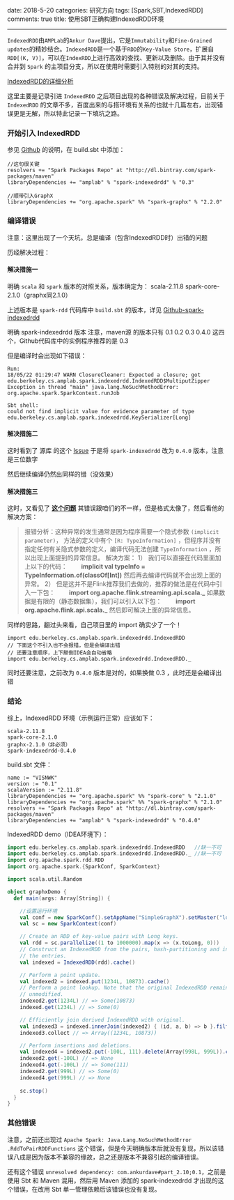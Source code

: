 ﻿date: 2018-5-20
categories: 研究方向
tags: [Spark,SBT,IndexedRDD]
comments: true
title: 使用SBT正确构建IndexedRDD环境

---

`IndexedRDD`由`AMPLab`的`Ankur Dave`提出，它是`Immutability`和`Fine-Grained updates`的精妙结合。`IndexedRDD`是一个基于`RDD`的`Key-Value Store`，扩展自`RDD[(K, V)]`，可以在`IndexRDD`上进行高效的查找、更新以及删除。由于其并没有合并到 `Spark` 的主项目分支，所以在使用时需要引入特别的对其的支持。

[IndexedRDD的详细分析](https://blog.csdn.net/zcf1002797280/article/details/49657757)

这里主要是记录引进 `IndexedRDD` 之后项目出现的各种错误及解决过程，目前关于 `IndexedRDD` 的文章不多，百度出来的与搭环境有关系的也就十几篇左右，出现错误更是无解，所以特此记录一下填坑之路。

### 开始引入 IndexedRDD 

参见 [Github](https://github.com/amplab/spark-indexedrdd) 的说明，在 build.sbt 中添加：

```
//这句很关键
resolvers += "Spark Packages Repo" at "http://dl.bintray.com/spark-packages/maven"
libraryDependencies += "amplab" % "spark-indexedrdd" % "0.3"

//顺带引入GraphX
libraryDependencies += "org.apache.spark" %% "spark-graphx" % "2.2.0"
```

### 编译错误

注意：这里出现了一个天坑，总是编译（包含IndexedRDD时）出错的问题

历经解决过程：

#### 解决措施一

明确 `scala` 和 `spark` 版本的对照关系，版本确定为：
scala-2.11.8 
spark-core-2.1.0（graphx同2.1.0） 

上述版本是 `spark-rdd` 代码库中 `build.sbt` 的版本，详见 [Github-spark-indexedrdd](https://github.com/amplab/spark-indexedrdd/blob/master/build.sbt)

明确 spark-indexedrdd 版本
注意，maven源 的版本只有 0.1 0.2 0.3 0.4.0 这四个，Github代码库中的实例程序推荐的是 0.3

但是编译时会出现如下错误：

```
Run:
18/05/22 01:29:47 WARN ClosureCleaner: Expected a closure; got edu.berkeley.cs.amplab.spark.indexedrdd.IndexedRDD$MultiputZipper
Exception in thread "main" java.lang.NoSuchMethodError: org.apache.spark.SparkContext.runJob

Sbt shell:
could not find implicit value for evidence parameter of type edu.berkeley.cs.amplab.spark.indexedrdd.KeySerializer[Long]
```

#### 解决措施二

这时看到了 源库 的这个 [Issue](https://github.com/amplab/spark-indexedrdd/issues/31)
于是将 `spark-indexedrdd` 改为 `0.4.0` 版本，注意是三位数字

然后继续编译仍然出同样的错（没效果）

#### 解决措施三

这时，又看见了 [**这个问题**](https://blog.csdn.net/feng12345zi/article/details/79754730) 其错误跟咱们的不一样，但是格式太像了，然后看他的解决方案：

>报错分析：这种异常的发生通常是因为程序需要一个隐式参数 `(implicit parameter)`，
方法的定义中有个 `[R: TypeInformation]` ，但程序并没有指定任何有关隐式参数的定义，编译代码无法创建 `TypeInformation` ，所以出现上面提到的异常信息。
解决方案：
1） 我们可以直接在代码里面加上以下的代码：
&emsp;&emsp;**implicit val typeInfo = TypeInformation.of(classOf[Int])**
然后再去编译代码就不会出现上面的异常。
2） 但是这并不是Flink推荐我们去做的，推荐的做法是在代码中引入一下包：
&emsp;&emsp;**import org.apache.flink.streaming.api.scala.\_**
如果数据是有限的（静态数据集），我们可以引入以下包：
&emsp;&emsp;**import org.apache.flink.api.scala.\_**
然后即可解决上面的异常信息。

同样的思路，翻过头来看，自己项目里的 import 确实少了一个！

```
import edu.berkeley.cs.amplab.spark.indexedrdd.IndexedRDD
// 下面这个不引入也不会报错，但是会编译出错
// 还要注意顺序，上下颠倒IDEA会自动省略
import edu.berkeley.cs.amplab.spark.indexedrdd.IndexedRDD._
```

同时还要注意，之前改为 `0.4.0` 版本是对的，如果换做 0.3 ，此时还是会编译出错

### 结论

综上，IndexedRDD 环境（示例运行正常）应该如下：

    scala-2.11.8 
    spark-core-2.1.0
    graphx-2.1.0（非必须）
    spark-indexedrdd-0.4.0

build.sbt 文件：

```
name := "VISNWK"
version := "0.1"
scalaVersion := "2.11.8"
libraryDependencies += "org.apache.spark" %% "spark-core" % "2.1.0"
libraryDependencies += "org.apache.spark" %% "spark-graphx" % "2.1.0"
resolvers += "Spark Packages Repo" at "http://dl.bintray.com/spark-packages/maven"
libraryDependencies += "amplab" % "spark-indexedrdd" % "0.4.0"
```

IndexedRDD demo（IDEA环境下）：

```scala
import edu.berkeley.cs.amplab.spark.indexedrdd.IndexedRDD   //缺一不可
import edu.berkeley.cs.amplab.spark.indexedrdd.IndexedRDD._ //缺一不可
import org.apache.spark.rdd.RDD
import org.apache.spark.{SparkConf, SparkContext}

import scala.util.Random

object graphxDemo {
  def main(args: Array[String]) {

    //设置运行环境
    val conf = new SparkConf().setAppName("SimpleGraphX").setMaster("local")
    val sc = new SparkContext(conf)

    // Create an RDD of key-value pairs with Long keys.
    val rdd = sc.parallelize((1 to 1000000).map(x => (x.toLong, 0)))
    // Construct an IndexedRDD from the pairs, hash-partitioning and indexing
    // the entries.
    val indexed = IndexedRDD(rdd).cache()

    // Perform a point update.
    val indexed2 = indexed.put(1234L, 10873).cache()
    // Perform a point lookup. Note that the original IndexedRDD remains
    // unmodified.
    indexed2.get(1234L) // => Some(10873)
    indexed.get(1234L) // => Some(0)

    // Efficiently join derived IndexedRDD with original.
    val indexed3 = indexed.innerJoin(indexed2) { (id, a, b) => b }.filter(_._2 != 0)
    indexed3.collect // => Array((1234L, 10873))

    // Perform insertions and deletions.
    val indexed4 = indexed2.put(-100L, 111).delete(Array(998L, 999L)).cache()
    indexed2.get(-100L) // => None
    indexed4.get(-100L) // => Some(111)
    indexed2.get(999L) // => Some(0)
    indexed4.get(999L) // => None
    
    sc.stop()
  }
}

```

### 其他错误

注意，之前还出现过 `Apache Spark: Java.Lang.NoSuchMethodError .RddToPairRDDFunctions` 这个错误，但是今天明确版本后就没有复现，所以该错误八成是因为版本不兼容的缘故，总之还是版本不兼容引起的编译错误。

还有这个错误 `unresolved dependency: com.ankurdave#part_2.10;0.1`，之前是使用 Sbt 和 Maven 混用，然后用 Maven 添加的 spark-indexedrdd 才出现的这个错误，在改用 Sbt 单一管理依赖后该错误也没有复现。